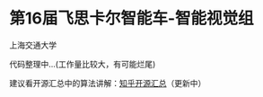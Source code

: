 # 第16届飞思卡尔智能车-智能视觉组

上海交通大学

代码整理中...(工作量比较大，有可能烂尾)

建议看开源汇总中的算法讲解：[知乎开源汇总](https://zhuanlan.zhihu.com/p/391252945)（更新中）
